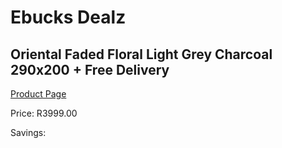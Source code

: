 
# Ebucks Dealz
## Oriental Faded Floral Light Grey Charcoal 290x200 + Free Delivery
[Product Page](https://www.ebucks.com/web/shop/productSelected.do?prodId=1210523991&catId=1209942745)

Price: R3999.00

Savings: 


	
